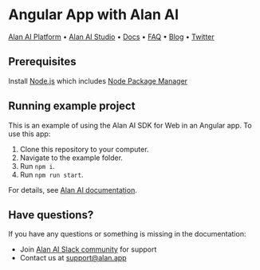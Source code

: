 # Angular App with Alan AI

[Alan AI Platform](https://alan.app/) • [Alan AI Studio](https://studio.alan.app/register) • [Docs](https://alan.app/docs) • [FAQ](https://alan.app/docs/usage/additional/faq) •
[Blog](https://alan.app/blog/) • [Twitter](https://twitter.com/alanvoiceai)

## Prerequisites
Install [Node.js](https://nodejs.org/) which includes [Node Package Manager](https://www.npmjs.com/get-npm)

## Running example project

This is an example of using the Alan AI SDK for Web in an Angular app. To use this app:

1. Clone this repository to your computer. 
2. Navigate to the example folder.
3. Run `npm i`.
4. Run `npm run start`.
 
For details, see [Alan AI documentation](https://alan.app/docs/client-api/web/angular).

## Have questions?

If you have any questions or something is missing in the documentation:
- Join [Alan AI Slack community](https://app.slack.com/client/TL55N530A) for support
- Contact us at [support@alan.app](mailto:support@alan.app)
